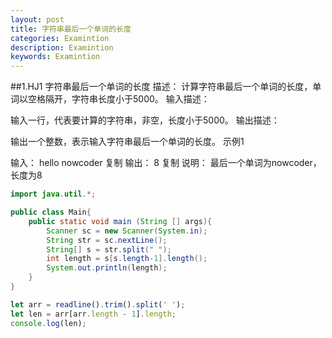 ```yaml
---
layout: post
title: 字符串最后一个单词的长度
categories: Examintion
description: Examintion
keywords: Examintion
---
```



##1.HJ1 字符串最后一个单词的长度
描述：
计算字符串最后一个单词的长度，单词以空格隔开，字符串长度小于5000。
输入描述：

输入一行，代表要计算的字符串，非空，长度小于5000。
输出描述：

输出一个整数，表示输入字符串最后一个单词的长度。
示例1

输入：
hello nowcoder
复制
输出：
8
复制
说明：
最后一个单词为nowcoder，长度为8



```java
import java.util.*;

public class Main{
    public static void main (String [] args){
        Scanner sc = new Scanner(System.in);
        String str = sc.nextLine();
        String[] s = str.split(" ");
        int length = s[s.length-1].length();
        System.out.println(length);
    }
}
```

```JavaScript
let arr = readline().trim().split(' ');
let len = arr[arr.length - 1].length;
console.log(len);

```